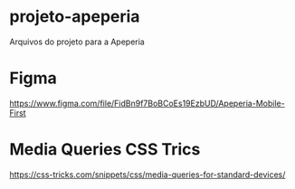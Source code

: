 # projeto-apeperia
Arquivos do projeto para a Apeperia


# Figma 
https://www.figma.com/file/FidBn9f7BoBCoEs19EzbUD/Apeperia-Mobile-First

# Media Queries CSS Trics
https://css-tricks.com/snippets/css/media-queries-for-standard-devices/